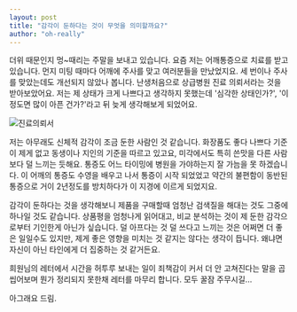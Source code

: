 ```yaml
---
layout: post
title: "감각이 둔하다는 것이 무엇을 의미할까요?"
author: "oh-really"
---
```

더위 때문인지 멍~때리는 주말을 보내고 있습니다. 요즘 저는 어깨통증으로 치료를 받고 있습니다. 먼지 미팅 때마다 어깨에 주사를 맞고 여러분들을 만났었지요. 세 번이나 주사를 맞았는데도 개선되지 않았나 봅니다. 난생처음으로 상급병원 진료 의뢰서라는 것을 받아보았어요. 저는 제 상태가 크게 나쁘다고 생각하지 못했는데 '심각한 상태인가?', '이 정도면 많이 아픈 건가?'라고 뒤 늦게 생각해보게 되었어요.

![진료의뢰서](https://teamdust.github.io/assets/images/photo_2018-07-22-23-36-42.png)

저는 아무래도 신체적 감각이 조금 둔한 사람인 것 같습니다. 화장품도 좋다 나쁘다 기준이 제게 없고 동생이나 지인의 기준을 따르고 있고요, 미각에서도 특히 쓴맛을 다른 사람보다 덜 느끼는 듯해요. 통증도 어느 타이밍에 병원을 가야하는지 잘 가늠을 못 하겠습니다. 이 어깨의 통증도 수영을 배우고 나서 통증이 시작 되었었고 약간의 불편함이 동반된 통증으로 거이 2년정도를 방치하다가 이 지경에 이르게 되었지요.

감각이 둔하다는 것을 생각해보니 제품을 구매할때 엄청난 검색질을 해대는 것도 그중에 하나일 것도 같습니다. 상품평을 엄청나게 읽어대고, 비교 분석하는 것이 제 둔한 감각으로부터 기인한게 아닌가 싶습니다. 덜 아프다는 것 덜 쓰다고 느끼는 것은 어쩌면 더 좋은 일일수도 있지만, 제게 좋은 영향을 미치는 것 같지는 않다는 생각이 듭니다. 왜냐면 자신이 아닌 타인에게 더 집중하는 것 같거든요. 

희원님의 레터에서 시간을 허투루 보내는 일이 죄책감이 커서 더 안 고쳐진다는 말을 곱씹어보며 뭔가 정리되지 못한채 레터를 마무리 합니다. 모두 꿀잠 주무시길...

아그래요 드림.
